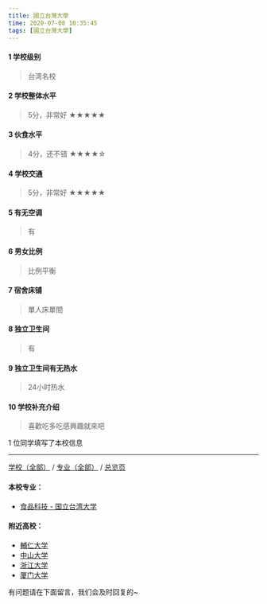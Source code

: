 ```yaml
---
title: 國立台灣大學
time: 2020-07-08 10:35:45
tags: [國立台灣大學]
---
```

#### 1 学校级别
> 台湾名校


#### 2 学校整体水平
> 5分，非常好
★★★★★


#### 3 伙食水平
>  4分，还不错
★★★★☆

#### 4 学校交通
> 5分，非常好
★★★★★


#### 5 有无空调
> 有


#### 6 男女比例
> 比例平衡


#### 7 宿舍床铺
> 單人床單間
 

#### 8 独立卫生间
> 有


#### 9 独立卫生间有无热水
> 24小时热水


#### 10 学校补充介绍
> 喜歡吃多吃感興趣就來吧

1 位同学填写了本校信息
***
[学校（全部）](https://univgo.github.io/2020/07/08/3efa6bcca419) / [专业（全部）](https://univgo.github.io/2020/07/08/2d4c6d3552c2) / [总览页](https://univgo.github.io/2020/07/08/445daeb4fa00)
#### 本校专业：
- [食品科技 - 国立台湾大学](https://univgo.github.io/2020/07/08/e44dba7ebd57) 

#### 附近高校：
- [輔仁大学](https://univgo.github.io/2020/07/08/輔仁大学)
- [中山大学](https://univgo.github.io/2020/07/08/中山大学)
- [浙江大学](https://univgo.github.io/2020/07/08/浙江大学)
- [厦门大学](https://univgo.github.io/2020/07/08/厦门大学)


有问题请在下面留言，我们会及时回复的~
